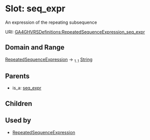 
# Slot: seq_expr


An expression of the repeating subsequence

URI: [GA4GHVRSDefinitions:RepeatedSequenceExpression_seq_expr](GA4GHVRSDefinitionsRepeatedSequenceExpression_seq_expr)


## Domain and Range

[RepeatedSequenceExpression](RepeatedSequenceExpression.md) &#8594;  <sub>1..1</sub> [String](types/String.md)

## Parents

 *  is_a: [seq_expr](seq_expr.md)

## Children


## Used by

 * [RepeatedSequenceExpression](RepeatedSequenceExpression.md)
